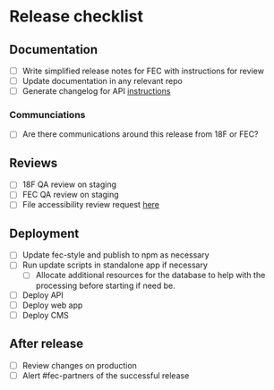 # Release checklist

## Documentation
- [ ] Write simplified release notes for FEC with instructions for review
- [ ] Update documentation in any relevant repo
- [ ] Generate changelog for API [instructions](https://github.com/18F/openFEC/blob/develop/README.md)

### Communciations
- [ ] Are there communications around this release from 18F or FEC?

## Reviews
- [ ] 18F QA review on staging
- [ ] FEC QA review on staging
- [ ] File accessibility review request [here](https://github.com/18F/Accessibility_Reviews/issues/new)

## Deployment
- [ ] Update fec-style and publish to npm as necessary
- [ ] Run update scripts in standalone app if necessary
  - [ ] Allocate additional resources for the database to help with the processing before starting if need be.
- [ ] Deploy API
- [ ] Deploy web app
- [ ] Deploy CMS

## After release
- [ ] Review changes on production
- [ ] Alert #fec-partners of the successful release
